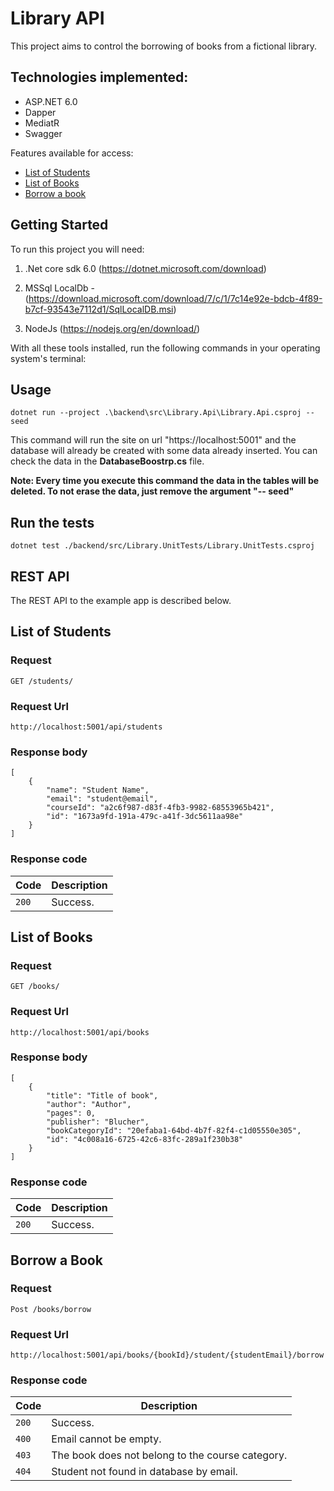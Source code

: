 # Library API

This project aims to control the borrowing of books from a fictional library.

## Technologies implemented:

- ASP.NET 6.0
- Dapper
- MediatR
- Swagger

Features available for access:
- [List of Students](#list-of-students)
- [List of Books](#list-of-books)
- [Borrow a book](#borrow-a-book)

## Getting Started
To run this project you will need:

1. .Net core sdk 6.0 (https://dotnet.microsoft.com/download)

1. MSSql LocalDb - (https://download.microsoft.com/download/7/c/1/7c14e92e-bdcb-4f89-b7cf-93543e7112d1/SqlLocalDB.msi)

1. NodeJs (https://nodejs.org/en/download/)

With all these tools installed, run the following commands in your operating system's terminal:

## Usage

```
dotnet run --project .\backend\src\Library.Api\Library.Api.csproj -- seed
```
This command will run the site on url "https://localhost:5001" and the database will already be created with some data already inserted. You can check the data in the **DatabaseBoostrp.cs** file.

**Note: Every time you execute this command the data in the tables will be deleted. To not erase the data, just remove the argument "-- seed"**

## Run the tests

```
dotnet test ./backend/src/Library.UnitTests/Library.UnitTests.csproj
```

## REST API

The REST API to the example app is described below.

## List of Students

### Request

`GET /students/`

### Request Url
    http://localhost:5001/api/students

### Response body

    [
        {
            "name": "Student Name",
            "email": "student@email",
            "courseId": "a2c6f987-d83f-4fb3-9982-68553965b421",
            "id": "1673a9fd-191a-479c-a41f-3dc5611aa98e"
        }
    ]


### Response code

| Code | Description |
|---|---|
| `200` | Success.|


## List of Books

### Request

`GET /books/`

### Request Url
    http://localhost:5001/api/books

### Response body

    [
        {
            "title": "Title of book",
            "author": "Author",
            "pages": 0,
            "publisher": "Blucher",
            "bookCategoryId": "20efaba1-64bd-4b7f-82f4-c1d05550e305",
            "id": "4c008a16-6725-42c6-83fc-289a1f230b38"
        }
    ]


### Response code

| Code | Description |
|---|---|
| `200` | Success.|


## Borrow a Book

### Request

`Post /books/borrow`

### Request Url
    http://localhost:5001/api/books/{bookId}/student/{studentEmail}/borrow

### Response code

| Code | Description |
|---|---|
| `200` | Success.|
| `400` | Email cannot be empty.|
| `403` | The book does not belong to the course category.|
| `404` | Student not found in database by email.|
